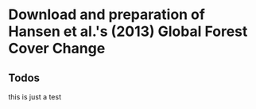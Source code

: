 # Download and preparation of Hansen et al.'s (2013) Global Forest Cover Change




## Todos
this is just a test
